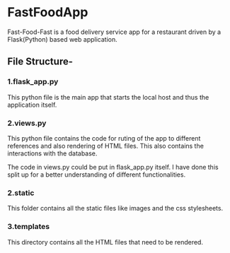 # FastFoodApp
Fast-Food-Fast is a food delivery service app for a restaurant  driven by a Flask(Python) based web application.

## File Structure-

### 1.flask_app.py
This python file is the main app that starts the local host and thus the application itself.
### 2.views.py
This python file contains the code for ruting of the app to different references and also rendering of HTML files.
This also contains the interactions with the database.

The code in views.py could be put in flask_app.py itself.
I have done this split up for a better understanding of different functionalities.

### 2.static
This folder contains all the static files like images and the css stylesheets.
### 3.templates
This directory contains all the HTML files that need to be rendered.

